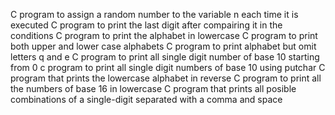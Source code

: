 C program to assign a random number to the variable n each time it is executed
C program to print the last digit after compairing it in the conditions
C program to print the alphabet in lowercase
C program to print both upper and lower case alphabets
C program to print alphabet but omit letters q and e
C program to print all single digit number of base 10 starting from 0
c program to print all single digit numbers of base 10 using putchar
C program that prints the lowercase alphabet in reverse
C program to print all the numbers of base 16 in lowercase
C program that prints all posible combinations of a single-digit separated with a comma and space
